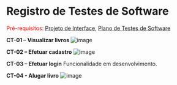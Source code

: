 # Registro de Testes de Software

<span style="color:red">Pré-requisitos: <a href="3-Projeto de Interface.md"> Projeto de Interface</a></span>, <a href="8-Plano de Testes de Software.md"> Plano de Testes de Software</a>

**CT-01 – Visualizar livros**
![image](https://user-images.githubusercontent.com/103083123/198420063-27ae7f3a-115f-498f-988a-f09bad23cc82.png)

**CT-02 – Efetuar cadastro**
![image](https://user-images.githubusercontent.com/103083123/198889219-ff26673a-d090-4c61-8b47-68e9e96ae16c.png)

**CT-03 – Efetuar login**
Funcionalidade em desenvolvimento.

**CT-04 - Alugar livro**
![image](https://user-images.githubusercontent.com/103083123/200675181-88bbacc8-e278-48e3-9ff0-305a0f9e687a.png)
